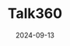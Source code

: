 ---  
layout: startup_page  
title: "Talk360"  
id: "talk360.com"  
permalink: "/talk360talk360.com09132024/"  
website: "https://www.talk360.com/"  
funding_round: "Pre-Series A"  
funding_amount: "$1.4M"  
investors: "HAVAC"  
about: "Talk360 is an easy-to-use international calling app that allows consumers to make affordable calls to any mobile or landline number globally. It focuses on connecting African migrant communities with their families and has become Africa's leading international calling app, connecting over four million people in 2023. Its mission is to connect seven million people by 2025."  
markets: "Telecommunications, Mobile Apps"  
hq: "Amsterdam, North Holland, The Netherlands"  
founded_year: "2016"  
linkedin: "https://www.linkedin.com/company/talk360"  
twitter: "https://twitter.com/talk360app"  
instagram: ""  
facebook: "https://www.facebook.com/Talk360app"  
crunchbase: "https://www.crunchbase.com/organization/talk360"  
pitchbook: "https://pitchbook.com/profiles/company/88996-06"  

date_display: "13-Sep-2024"  
date: "2024-09-13"

# SEO Optimization  
meta_title: "Talk360 - Pre-Series A Funding ($1.4M)"  
meta_description: "Talk360, Talk360 is an easy-to-use international calling app that allows consumers to make affordable calls to any mobile or landline number globally. It focus..."  
meta_keywords: "Talk360, Telecommunications, Mobile Apps, Pre-Series A funding"  
canonical_url: "https://startup.projectstartups.com/talk360talk360.com09132024/"  
---